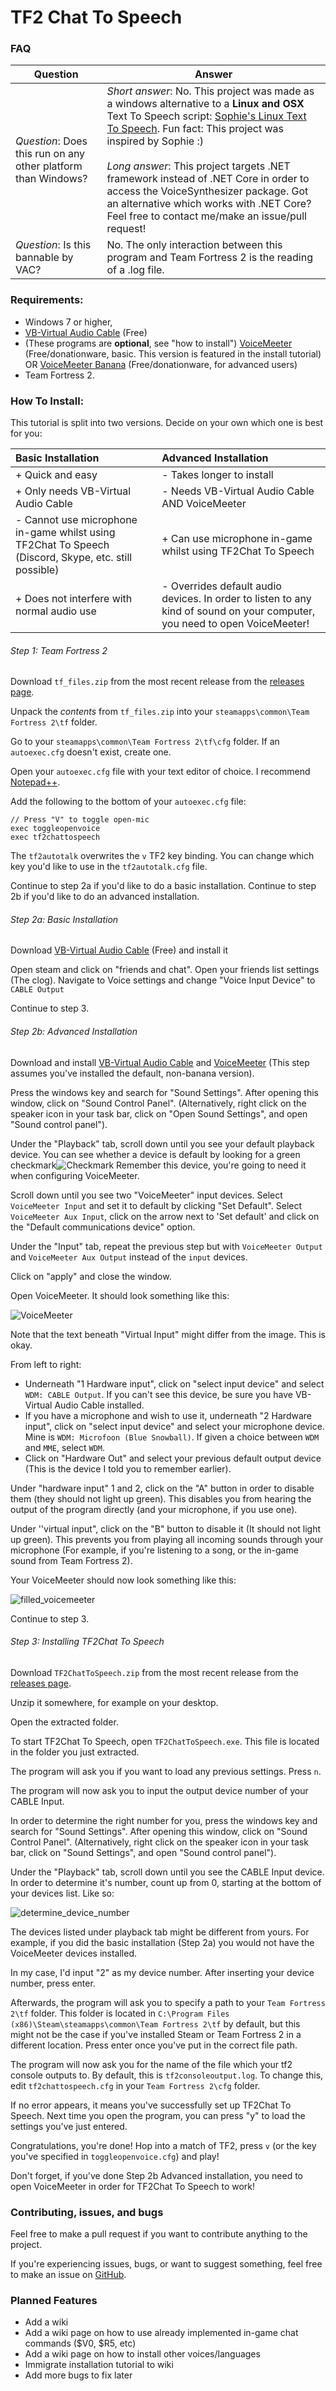 # TF2 Chat To Speech



### FAQ


| Question                                                     | Answer                                                       |
| ------------------------------------------------------------ | ------------------------------------------------------------ |
| *Question*: Does this run on any other platform than Windows? | *Short answer*: No. This project was made as a windows alternative to a **Linux and OSX** Text To Speech script: [Sophie's Linux Text To Speech](https://steamcommunity.com/sharedfiles/filedetails/?id=1747696293). Fun fact: This project was inspired by Sophie :)<br /><br />*Long answer*: This project targets .NET framework instead of .NET Core in order to access the VoiceSynthesizer package. Got an alternative which works with .NET Core? Feel free to contact me/make an issue/pull request! |
| *Question*: Is this bannable by VAC?                         | No. The only interaction between this program and Team Fortress 2 is the reading of a .log file. |





### Requirements:

- Windows 7 or higher,
- [VB-Virtual Audio Cable](https://vb-audio.com/Cable/index.htm) (Free)
- (These programs are **optional**, see "how to install") [VoiceMeeter](https://vb-audio.com/Voicemeeter/index.htm) (Free/donationware, basic. This version is featured in the install tutorial) OR [VoiceMeeter Banana](https://vb-audio.com/Voicemeeter/banana.htm) (Free/donationware, for advanced users)
- Team Fortress 2.



### How To Install:

This tutorial is split into two versions. Decide on your own which one is best for you:

| Basic Installation                                           | Advanced Installation                                        |
| :----------------------------------------------------------- | :----------------------------------------------------------- |
| + Quick and easy                                             | - Takes longer to install                                    |
| + Only needs VB-Virtual Audio Cable                          | - Needs VB-Virtual Audio Cable AND VoiceMeeter               |
| - Cannot use microphone in-game whilst using <br />TF2Chat To Speech (Discord, Skype, etc. still possible) | + Can use microphone in-game whilst using TF2Chat To Speech  |
| + Does not interfere with normal audio use                   | - Overrides default audio devices. In order to listen to any <br />kind of sound on your computer, you need to open VoiceMeeter! |



###### Step 1: Team Fortress 2


Download `tf_files.zip` from the most recent release from the [releases page](https://github.com/Joey-Einerhand/TF2ChatToSpeech/releases).

Unpack the *contents* from `tf_files.zip` into your `steamapps\common\Team Fortress 2\tf` folder.

Go to your `steamapps\common\Team Fortress 2\tf\cfg` folder. If an `autoexec.cfg` doesn't exist, create one.

Open your `autoexec.cfg` file with your text editor of choice. I recommend [Notepad++](https://notepad-plus-plus.org/downloads/).

Add the following to the bottom of your `autoexec.cfg` file:

```
// Press "V" to toggle open-mic
exec toggleopenvoice
exec tf2chattospeech
```

The `tf2autotalk` overwrites the `v` TF2 key binding. You can change which key you'd like to use in the `tf2autotalk.cfg` file.

Continue to step 2a if you'd like to do a basic installation. Continue to step 2b if you'd like to do an advanced installation.



###### Step 2a: Basic Installation

Download [VB-Virtual Audio Cable](https://vb-audio.com/Cable/index.htm) (Free) and install it

Open steam and click on "friends and chat". Open your friends list settings (The clog). Navigate to Voice settings and change "Voice Input Device" to `CABLE Output`

Continue to step 3.



###### Step 2b: Advanced Installation

Download and install [VB-Virtual Audio Cable](https://vb-audio.com/Cable/index.htm) and [VoiceMeeter](https://vb-audio.com/Voicemeeter/index.htm) (This step assumes you've installed the default, non-banana version). 

Press the windows key and search for "Sound Settings". After opening this window, click on "Sound Control Panel". (Alternatively, right click on the speaker icon in your task bar, click on "Open Sound Settings", and open "Sound control panel").

Under the "Playback" tab, scroll down until you see your default playback device. You can see whether a device is default by looking for a green checkmark![Checkmark](HOW_TO_INSTALL/Images/Checkmark.png) Remember this device, you're going to need it when configuring VoiceMeeter.

Scroll down until you see two "VoiceMeeter" input devices. Select `VoiceMeeter Input` and set it to default by clicking "Set Default". Select `VoiceMeeter Aux Input`, click on the arrow next to 'Set default' and click on the "Default communications device" option.

Under the "Input" tab, repeat the previous step but with `VoiceMeeter Output` and `VoiceMeeter Aux Output` instead of the `input` devices.

Click on "apply" and close the window.

Open VoiceMeeter. It should look something like this:

![VoiceMeeter](HOW_TO_INSTALL/Images/VoiceMeeter.png)

Note that the text beneath "Virtual Input" might differ from the image. This is okay.

From left to right:

* Underneath "1 Hardware input", click on "select input device" and select `WDM: CABLE Output`. If you can't see this device, be sure you have VB-Virtual Audio Cable installed.
* If you have a microphone and wish to use it, underneath "2 Hardware input", click on "select input device" and select your microphone device. Mine is `WDM: Microfoon (Blue Snowball)`. If given a choice between `WDM` and `MME`, select `WDM`.
* Click on "Hardware Out" and select your previous default output device (This is the device I told you to remember earlier).

Under "hardware input" 1 and 2, click on the "A" button in order to disable them (they should not light up green). This disables you from hearing the output of the program directly (and your microphone, if you use one).

Under ''virtual input", click on the "B" button to disable it (It should not light up green). This prevents you from playing all incoming sounds through your microphone (For example, if you're listening to a song, or the in-game sound from Team Fortress 2).

Your VoiceMeeter should now look something like this:

![filled_voicemeeter](HOW_TO_INSTALL/Images/filled_voicemeeter.png)

Continue to step 3.



###### Step 3: Installing TF2Chat To Speech

Download `TF2ChatToSpeech.zip` from the most recent release from the [releases page](https://github.com/Joey-Einerhand/TF2ChatToSpeech/releases).

Unzip it somewhere, for example on your desktop.

Open the extracted folder.

To start TF2Chat To Speech, open `TF2ChatToSpeech.exe`. This file is located in the folder you just extracted.

The program will ask you if you want to load any previous settings. Press `n`.

The program will now ask you to input the output device number of your CABLE Input. 

In order to determine the right number for you, press the windows key and search for "Sound Settings". After opening this window, click on "Sound Control Panel". (Alternatively, right click on the speaker icon in your task bar, click on "Sound Settings", and open "Sound control panel").

Under the "Playback" tab, scroll down until you see the CABLE Input device. In order to determine it's number, count up from 0, starting at the bottom of your devices list. Like so:

![determine_device_number](HOW_TO_INSTALL/Images/determine_device_number.png)

The devices listed under playback tab might be different from yours. For example, if you did the basic installation (Step 2a) you would not have the VoiceMeeter devices installed.

In my case, I'd input "2" as my device number. After inserting your device number, press enter.

Afterwards, the program will ask you to specify a path to your `Team Fortress 2\tf` folder. This folder is located in `C:\Program Files (x86)\Steam\steamapps\common\Team Fortress 2\tf` by default, but this might not be the case if you've installed Steam or Team Fortress 2 in a different location. Press enter once you've put in the correct file path.

The program will now ask you for the name of the file which your tf2 console outputs to. By default, this is `tf2consoleoutput.log`. To change this, edit `tf2chattospeech.cfg` in your `Team Fortress 2\cfg` folder.

If no error appears, it means you've successfully set up TF2Chat To Speech. Next time you open the program, you can press "y" to load the settings you've just entered.



Congratulations, you're done! Hop into a match of TF2, press `v` (or the key you've specified in `toggleopenvoice.cfg`) and play!

Don't forget, if you've done Step 2b Advanced installation, you need to open VoiceMeeter in order for TF2Chat To Speech to work!



### Contributing, issues, and bugs

Feel free to make a pull request if you want to contribute anything to the project.

If you're experiencing issues, bugs, or want to suggest something, feel free to make an issue on [GitHub](https://github.com/Joey-Einerhand/TF2ChatToSpeech/issues).



### Planned Features

* Add a wiki
* Add a wiki page on how to use already implemented in-game chat commands ($V0, $R5, etc)
* Add a wiki page on how to install other voices/languages
* Immigrate installation tutorial to wiki
* Add more bugs to fix later
